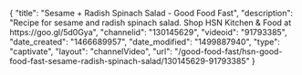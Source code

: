 {
    "title": "Sesame + Radish Spinach Salad - Good Food Fast",
    "description": "Recipe for sesame and radish spinach salad. Shop HSN Kitchen & Food at https:\/\/goo.gl\/5d0Gya",
    "channelid": "130145629",
    "videoid": "91793385",
    "date_created": "1466689957",
    "date_modified": "1499887940",
    "type": "captivate",
    "layout": "channelVideo",
    "url": "\/good-food-fast\/hsn-good-food-fast-sesame-radish-spinach-salad\/130145629-91793385"
}